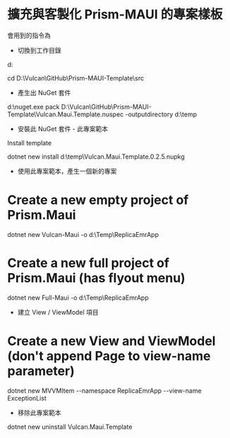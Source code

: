 # 擴充與客製化 Prism-MAUI 的專案樣板

會用到的指令為

* 切換到工作目錄

d:

cd D:\Vulcan\GitHub\Prism-MAUI-Template\src

* 產生出 NuGet 套件

d:\nuget.exe pack D:\Vulcan\GitHub\Prism-MAUI-Template\Vulcan.Maui.Template.nuspec -outputdirectory d:\temp

* 安裝此 NuGet 套件 - 此專案範本

Install template

dotnet new install d:\temp\Vulcan.Maui.Template.0.2.5.nupkg

* 使用此專案範本，產生一個新的專案

# Create a new empty project of Prism.Maui

dotnet new Vulcan-Maui -o d:\Temp\ReplicaEmrApp

# Create a new full project of Prism.Maui (has flyout menu)

dotnet new Full-Maui -o d:\Temp\ReplicaEmrApp

* 建立 View / ViewModel 項目

# Create a new View and ViewModel (don't append Page to view-name parameter)

dotnet new MVVMItem  --namespace ReplicaEmrApp --view-name ExceptionList

* 移除此專案範本

dotnet new uninstall Vulcan.Maui.Template
